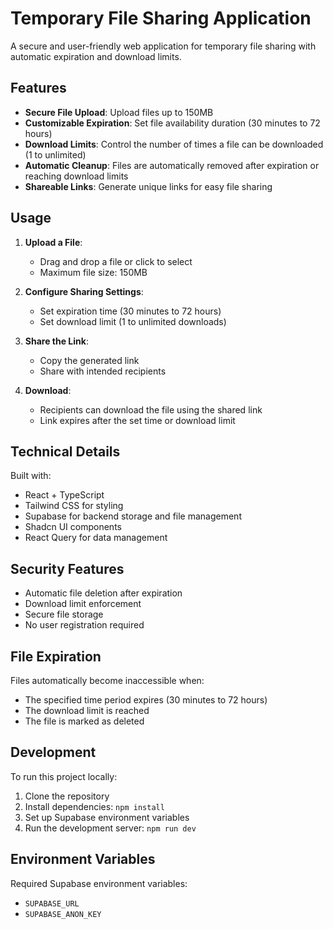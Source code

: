 # Temporary File Sharing Application

A secure and user-friendly web application for temporary file sharing with automatic expiration and download limits.

## Features

- **Secure File Upload**: Upload files up to 150MB
- **Customizable Expiration**: Set file availability duration (30 minutes to 72 hours)
- **Download Limits**: Control the number of times a file can be downloaded (1 to unlimited)
- **Automatic Cleanup**: Files are automatically removed after expiration or reaching download limits
- **Shareable Links**: Generate unique links for easy file sharing
 
## Usage

1. **Upload a File**:
   - Drag and drop a file or click to select
   - Maximum file size: 150MB

2. **Configure Sharing Settings**:
   - Set expiration time (30 minutes to 72 hours)
   - Set download limit (1 to unlimited downloads)

3. **Share the Link**:
   - Copy the generated link
   - Share with intended recipients

4. **Download**:
   - Recipients can download the file using the shared link
   - Link expires after the set time or download limit

## Technical Details

Built with:
- React + TypeScript
- Tailwind CSS for styling
- Supabase for backend storage and file management
- Shadcn UI components
- React Query for data management

## Security Features

- Automatic file deletion after expiration
- Download limit enforcement
- Secure file storage
- No user registration required

## File Expiration

Files automatically become inaccessible when:
- The specified time period expires (30 minutes to 72 hours)
- The download limit is reached
- The file is marked as deleted

## Development

To run this project locally:

1. Clone the repository
2. Install dependencies: `npm install`
3. Set up Supabase environment variables
4. Run the development server: `npm run dev`

## Environment Variables

Required Supabase environment variables:
- `SUPABASE_URL`
- `SUPABASE_ANON_KEY`
